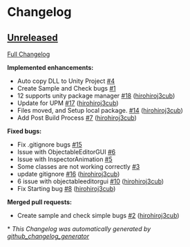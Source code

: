 # Changelog

## [Unreleased](https://github.com/hirohiroj3cub/Mimi.ObjectableEditorGUI/tree/HEAD)

[Full Changelog](https://github.com/hirohiroj3cub/Mimi.ObjectableEditorGUI/compare/f2c797785a282f3122047a3629442312dd59e656...HEAD)

**Implemented enhancements:**

- Auto copy DLL to Unity Project [\#4](https://github.com/hirohiroj3cub/Mimi.ObjectableEditorGUI/issues/4)
- Create Sample and Check bugs [\#1](https://github.com/hirohiroj3cub/Mimi.ObjectableEditorGUI/issues/1)
- 12 supports unity package manager [\#18](https://github.com/hirohiroj3cub/Mimi.ObjectableEditorGUI/pull/18) ([hirohiroj3cub](https://github.com/hirohiroj3cub))
- Update for UPM [\#17](https://github.com/hirohiroj3cub/Mimi.ObjectableEditorGUI/pull/17) ([hirohiroj3cub](https://github.com/hirohiroj3cub))
- Files moved,  and Setup local package. [\#14](https://github.com/hirohiroj3cub/Mimi.ObjectableEditorGUI/pull/14) ([hirohiroj3cub](https://github.com/hirohiroj3cub))
- Add Post Build Process [\#7](https://github.com/hirohiroj3cub/Mimi.ObjectableEditorGUI/pull/7) ([hirohiroj3cub](https://github.com/hirohiroj3cub))

**Fixed bugs:**

- Fix .gitignore bugs [\#15](https://github.com/hirohiroj3cub/Mimi.ObjectableEditorGUI/issues/15)
- Issue with ObjectableEditorGUI [\#6](https://github.com/hirohiroj3cub/Mimi.ObjectableEditorGUI/issues/6)
- Issue with InspectorAnimation [\#5](https://github.com/hirohiroj3cub/Mimi.ObjectableEditorGUI/issues/5)
- Some classes are not working correctly [\#3](https://github.com/hirohiroj3cub/Mimi.ObjectableEditorGUI/issues/3)
- update gitignore [\#16](https://github.com/hirohiroj3cub/Mimi.ObjectableEditorGUI/pull/16) ([hirohiroj3cub](https://github.com/hirohiroj3cub))
- 6 issue with objectableeditorgui [\#10](https://github.com/hirohiroj3cub/Mimi.ObjectableEditorGUI/pull/10) ([hirohiroj3cub](https://github.com/hirohiroj3cub))
- Fix Starting bug [\#8](https://github.com/hirohiroj3cub/Mimi.ObjectableEditorGUI/pull/8) ([hirohiroj3cub](https://github.com/hirohiroj3cub))

**Merged pull requests:**

- Create sample and check simple bugs [\#2](https://github.com/hirohiroj3cub/Mimi.ObjectableEditorGUI/pull/2) ([hirohiroj3cub](https://github.com/hirohiroj3cub))



\* *This Changelog was automatically generated by [github_changelog_generator](https://github.com/github-changelog-generator/github-changelog-generator)*
